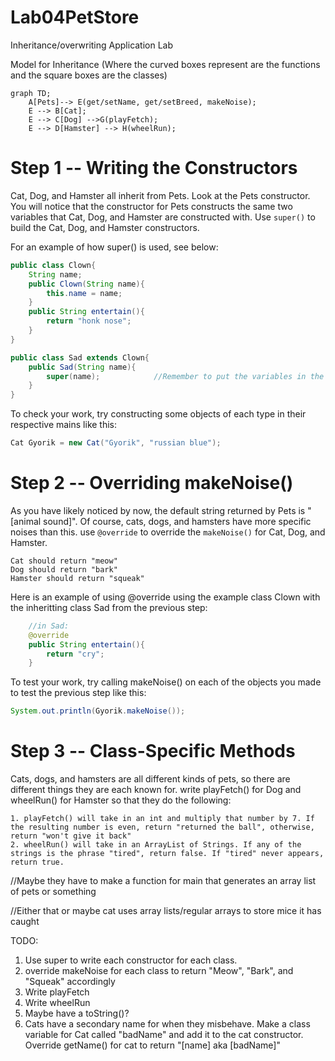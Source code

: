 # Lab04PetStore
Inheritance/overwriting Application Lab

Model for Inheritance (Where the curved boxes represent are the functions and the square boxes are the classes)
```mermaid
graph TD;
    A[Pets]--> E(get/setName, get/setBreed, makeNoise);
    E --> B[Cat];
    E --> C[Dog] -->G(playFetch);
    E --> D[Hamster] --> H(wheelRun);
```

# Step 1 -- Writing the Constructors
Cat, Dog, and Hamster all inherit from Pets. Look at the Pets constructor. You will notice that the constructor for Pets constructs the same two variables that Cat, Dog, and Hamster are constructed with. Use `super()` to build the Cat, Dog, and Hamster constructors. 

For an example of how super() is used, see below:
```java
public class Clown{
    String name;
    public Clown(String name){
        this.name = name;
    }
    public String entertain(){
        return "honk nose";
    }
}

public class Sad extends Clown{
    public Sad(String name){
        super(name);            //Remember to put the variables in the exact order they appear in the constructor
    }
}
```

To check your work, try constructing some objects of each type in their respective mains like this:
```java
Cat Gyorik = new Cat("Gyorik", "russian blue");
```
# Step 2 -- Overriding makeNoise()
As you have likely noticed by now, the default string returned by Pets is "\[animal sound]". Of course, cats, dogs, and hamsters have more specific noises than this. use `@override` to override the `makeNoise()` for Cat, Dog, and Hamster.
```
Cat should return "meow"
Dog should return "bark"
Hamster should return "squeak"
```

Here is an example of using @override using the example class Clown with the inheritting class Sad from the previous step:
```java
    //in Sad:
    @override
    public String entertain(){
        return "cry";
    }
```
To test your work, try calling makeNoise() on each of the objects you made to test the previous step like this:
```java
System.out.println(Gyorik.makeNoise());
```
# Step 3 -- Class-Specific Methods
Cats, dogs, and hamsters are all different kinds of pets, so there are different things they are each known for. write playFetch() for Dog and wheelRun() for Hamster so that they do the following:
```
1. playFetch() will take in an int and multiply that number by 7. If the resulting number is even, return "returned the ball", otherwise, return "won't give it back"
2. wheelRun() will take in an ArrayList of Strings. If any of the strings is the phrase "tired", return false. If "tired" never appears, return true.
```

//Maybe they have to make a function for main that generates an array list of pets or something

//Either that or maybe cat uses array lists/regular arrays to store mice it has caught


TODO:
1. Use super to write each constructor for each class. 
2. override makeNoise for each class to return "Meow", "Bark", and "Squeak" accordingly
3. Write playFetch
5. Write wheelRun
6. Maybe have a toString()?
7. Cats have a secondary name for when they misbehave. Make a class variable for Cat called "badName" and add it to the cat constructor. Override getName() for cat to return "[name] aka [badName]"
